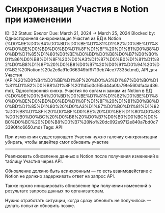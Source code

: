 # Синхронизация Участия в Notion при изменении

ID: 32
Status: Бэклог
Due: March 21, 2024 → March 25, 2024
Blocked by: Односторонняя синхронизация Участия из БД в Notion (%D0%9E%D0%B4%D0%BD%D0%BE%D1%81%D1%82%D0%BE%D1%80%D0%BE%D0%BD%D0%BD%D1%8F%D1%8F%20%D1%81%D0%B8%D0%BD%D1%85%D1%80%D0%BE%D0%BD%D0%B8%D0%B7%D0%B0%D1%86%D0%B8%D1%8F%20%D0%A3%D1%87%D0%B0%D1%81%D1%82%D0%B8%D1%8F%20%D0%B8%D0%B7%20%D0%91%D0%94%20%D0%B2%20Notion%20a2c6a91c066349bf9713eb74ce77335d.md), API для Участия (API%20%D0%B4%D0%BB%D1%8F%20%D0%A3%D1%87%D0%B0%D1%81%D1%82%D0%B8%D1%8F%201145d0c165d44a0fa79fe560dfa4a436.md), Односторонняя синхр. Участия по оргам и замам из Notion в БД (%D0%9E%D0%B4%D0%BD%D0%BE%D1%81%D1%82%D0%BE%D1%80%D0%BE%D0%BD%D0%BD%D1%8F%D1%8F%20%D1%81%D0%B8%D0%BD%D1%85%D1%80%20%D0%A3%D1%87%D0%B0%D1%81%D1%82%D0%B8%D1%8F%20%D0%BF%D0%BE%20%D0%BE%D1%80%D0%B3%D0%B0%D0%BC%20%D0%B8%20%D0%B7%D0%B0%D0%BC%D0%B0%D0%BC%20%D0%B8%D0%B7%20No%20dc092e9712e840a7bd0c73390f4c6650.md)
Tags: API

При изменении существующего Участия нужно галочку синхронизации убирать, чтобы апдейтер смог обновить участие

---

Реализовать обновление данных в Notion после получения изменений в таблицу Участия через API.

Обновление должно быть асинхронным — то есть взаимодействие с Notion не должно задерживать ответ на запрос API.

Также нужно инициировать обновление при получении изменений в результате запроса данных по организаторам.

Нужно отработать ситуации, когда сразу обновить не получилось — делать попытки обновить позже.